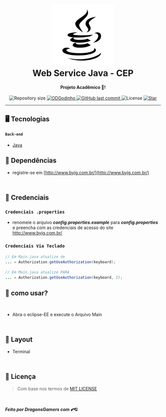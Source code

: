 <h1 align="center">
  <br>
  <a href="https://github.com/ODGodinho"><img src="img/java-icon.png" alt="ODG" width="200"></a>
  <br>
  Web Service Java - CEP
  <br>
</h1>

<h4 align="center">Projeto Acadêmico 🚀!</h4>

<p align="center">	

  <img alt="Repository size" src="https://img.shields.io/github/repo-size/ODGodinho/WebService-JavaCep">
	
  <a href="https://www.linkedin.com/in/victor-alves-odgodinho/">
    <img alt="ODGodinho" src="https://img.shields.io/badge/status-Discontinued-%23F58144">
  </a>
  
  <a href="https://github.com/ODGodinho/WebService-JavaCep/commits/master">
    <img alt="GitHub last commit" src="https://img.shields.io/github/last-commit/ODGodinho/WebService-JavaCep">
  </a>

  <img alt="License" src="https://img.shields.io/badge/license-MIT-brightgreen">

   <a href="https://github.com/ODGodinho/WebService-JavaCep/stargazers">
    <img alt="Star" src="https://img.shields.io/github/stars/ODGodinho/WebService-JavaCep?style=social">
  </a>
  
</p>


---

## 🖥 Tecnologias

#### `Back-end`

- [Java](https://www.java.com)

## 📁 Dependências

- registre-se em [http://www.byjg.com.br/](http://www.byjg.com.br/)

<br>


## 🔐 Credenciais

### `Credenciais .properties`
- renomeie o arquivo ***config.properties.example*** para ***config.properties*** e preencha com as credenciais de acesso do site http://www.byjg.com.br/ 

### `Credenciais Via Teclado`

```java
// Em Main.java atualize de
... = Authorization.getUseAuthorization(keyboard);

// Em Main.java atualize PARA
... = Authorization.getUseAuthorization(keyboard, 2);
```


## 🎴 como usar?

<br>

- Abra o eclipse-EE e execute o Arquivo Main


<br>

## 🍥 Layout 

- Terminal

<br>


## 📙 Licença

> Com base nos termos de [MIT LICENSE](https://opensource.org/licenses/MIT)

<br>

##### Feito por DragonsGamers com 💕💘